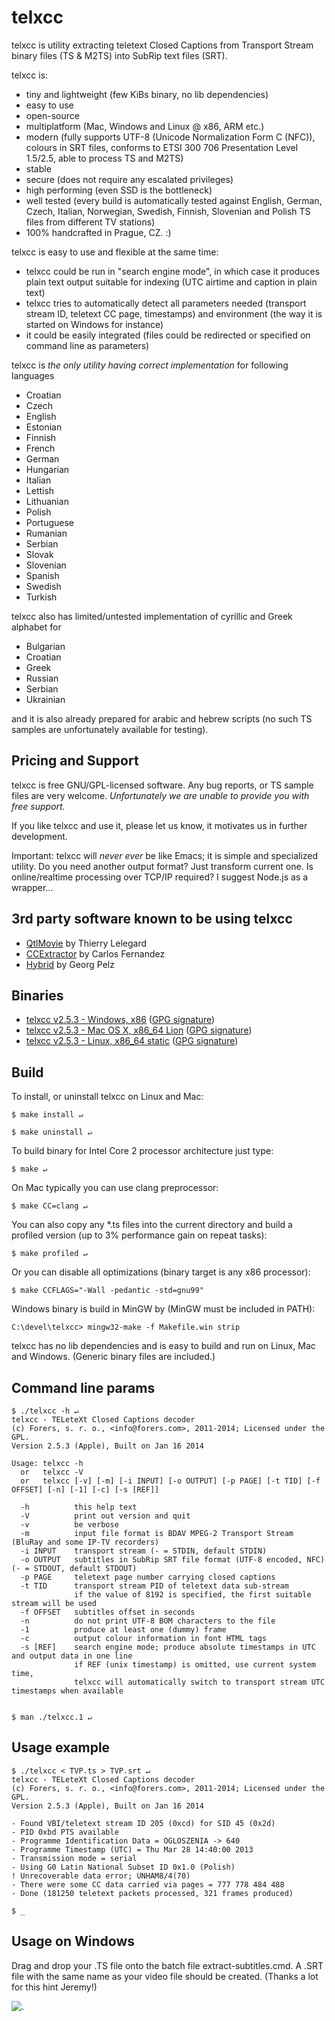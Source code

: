# telxcc

telxcc is utility extracting teletext Closed Captions from Transport Stream binary files (TS & M2TS) into SubRip text files (SRT).

telxcc is:

* tiny and lightweight (few KiBs binary, no lib dependencies)
* easy to use
* open-source
* multiplatform (Mac, Windows and Linux @ x86, ARM etc.)
* modern (fully supports UTF-8 (Unicode Normalization Form C (NFC)), colours in SRT files, conforms to ETSI 300 706 Presentation Level 1.5/2.5, able to process TS and M2TS)
* stable
* secure (does not require any escalated privileges)
* high performing (even SSD is the bottleneck)
* well tested (every build is automatically tested against English, German, Czech, Italian, Norwegian, Swedish, Finnish, Slovenian and Polish TS files from different TV stations)
* 100% handcrafted in Prague, CZ. :)


telxcc is easy to use and flexible at the same time:

* telxcc could be run in "search engine mode", in which case it produces plain text output suitable for indexing (UTC airtime and caption in plain text)
* telxcc tries to automatically detect all parameters needed (transport stream ID, teletext CC page, timestamps) and environment (the way it is started on Windows for instance)
* it could be easily integrated (files could be redirected or specified on command line as parameters)


telxcc is *the only utility having correct implementation* for following languages

* Croatian
* Czech
* English
* Estonian
* Finnish
* French
* German
* Hungarian
* Italian
* Lettish
* Lithuanian
* Polish
* Portuguese
* Rumanian
* Serbian
* Slovak
* Slovenian
* Spanish
* Swedish
* Turkish


telxcc also has limited/untested implementation of cyrillic and Greek alphabet for

* Bulgarian
* Croatian
* Greek
* Russian
* Serbian
* Ukrainian

and it is also already prepared for arabic and hebrew scripts (no such TS samples are unfortunately available for testing).


## Pricing and Support

telxcc is free GNU/GPL-licensed software. Any bug reports, or TS sample files are very welcome. *Unfortunately we are unable to provide you with free support.* 

If you like telxcc and use it, please let us know, it motivates us in further development.

Important: telxcc will *never ever* be like Emacs; it is simple and specialized utility. Do you need another output format? Just transform current one. Is online/realtime processing over TCP/IP required? I suggest Node.js as a wrapper…


## 3rd party software known to be using telxcc

* [QtlMovie](http://qtlmovie.sourceforge.net) by Thierry Lelegard
* [CCExtractor](http://ccextractor.sourceforge.net) by Carlos Fernandez
* [Hybrid](http://www.selur.de) by Georg Pelz


## Binaries

* [telxcc v2.5.3 - Windows, x86](https://forers.com/download/telxcc/telxcc-windows-x86-v2.5.3.zip) ([GPG signature](https://forers.com/download/telxcc/telxcc-windows-x86-v2.5.3.zip.asc))
* [telxcc v2.5.3 - Mac OS X, x86_64 Lion](https://forers.com/download/telxcc/telxcc-macosx-x86_64-v2.5.3.zip) ([GPG signature](https://forers.com/download/telxcc/telxcc-macosx-x86_64-v2.5.3.zip.asc))
* [telxcc v2.5.3 - Linux, x86_64 static](https://forers.com/download/telxcc/telxcc-linux-x86_64-v2.5.3.zip) ([GPG signature](https://forers.com/download/telxcc/telxcc-linux-x86_64-v2.5.3.zip.asc))


## Build

To install, or uninstall telxcc on Linux and Mac:

    $ make install ↵

    $ make uninstall ↵

To build binary for Intel Core 2 processor architecture just type:

    $ make ↵

On Mac typically you can use clang preprocessor:

    $ make CC=clang ↵

You can also copy any \*.ts files into the current directory and build a profiled version (up to 3% performance gain on repeat tasks):

    $ make profiled ↵

Or you can disable all optimizations (binary target is any x86 processor):

    $ make CCFLAGS="-Wall -pedantic -std=gnu99"

Windows binary is build in MinGW by (MinGW must be included in PATH):

    C:\devel\telxcc> mingw32-make -f Makefile.win strip

telxcc has no lib dependencies and is easy to build and run on Linux, Mac and Windows. (Generic binary files are included.)


## Command line params

    $ ./telxcc -h ↵
    telxcc - TELeteXt Closed Captions decoder
    (c) Forers, s. r. o., <info@forers.com>, 2011-2014; Licensed under the GPL.
    Version 2.5.3 (Apple), Built on Jan 16 2014
    
    Usage: telxcc -h
      or   telxcc -V
      or   telxcc [-v] [-m] [-i INPUT] [-o OUTPUT] [-p PAGE] [-t TID] [-f OFFSET] [-n] [-1] [-c] [-s [REF]]
    
      -h          this help text
      -V          print out version and quit
      -v          be verbose
      -m          input file format is BDAV MPEG-2 Transport Stream (BluRay and some IP-TV recorders)
      -i INPUT    transport stream (- = STDIN, default STDIN)
      -o OUTPUT   subtitles in SubRip SRT file format (UTF-8 encoded, NFC) (- = STDOUT, default STDOUT)
      -p PAGE     teletext page number carrying closed captions
      -t TID      transport stream PID of teletext data sub-stream
                  if the value of 8192 is specified, the first suitable stream will be used
      -f OFFSET   subtitles offset in seconds
      -n          do not print UTF-8 BOM characters to the file
      -1          produce at least one (dummy) frame
      -c          output colour information in font HTML tags
      -s [REF]    search engine mode; produce absolute timestamps in UTC and output data in one line
                  if REF (unix timestamp) is omitted, use current system time,
                  telxcc will automatically switch to transport stream UTC timestamps when available
    

    $ man ./telxcc.1 ↵

    
## Usage example

    $ ./telxcc < TVP.ts > TVP.srt ↵
    telxcc - TELeteXt Closed Captions decoder
    (c) Forers, s. r. o., <info@forers.com>, 2011-2014; Licensed under the GPL.
    Version 2.5.3 (Apple), Built on Jan 16 2014
    
    - Found VBI/teletext stream ID 205 (0xcd) for SID 45 (0x2d)
    - PID 0xbd PTS available
    - Programme Identification Data = OGLOSZENIA -> 640
    - Programme Timestamp (UTC) = Thu Mar 28 14:40:00 2013
    - Transmission mode = serial
    - Using G0 Latin National Subset ID 0x1.0 (Polish)
    ! Unrecoverable data error; UNHAM8/4(70)
    - There were some CC data carried via pages = 777 778 484 488 
    - Done (181250 teletext packets processed, 321 frames produced)

    $ _


## Usage on Windows

Drag and drop your .TS file onto the batch file extract-subtitles.cmd. A .SRT file with the same name as your video file should be created. (Thanks a lot for this hint Jeremy!)

![.](https://forers.com/tmp/empty.gif)
